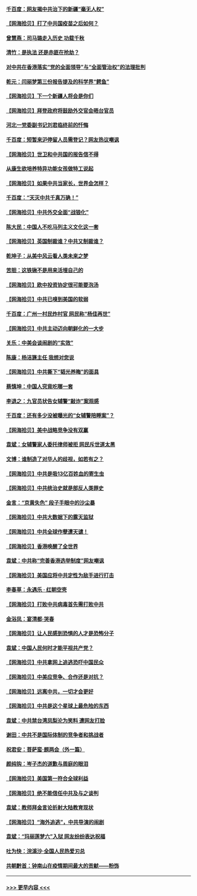 #### [千百度：网友揭中共治下的新疆“毫无人权”](../pages/nsc993/n12858385.md?t=04051351) 
#### [【网海拾贝】打了中共国疫苗之后如何？](../pages/nsc993/n12857866.md?t=04051351) 
#### [曾慧燕：司马璐走入历史 功载千秋](../pages/nsc993/n12856996.md?t=04051351) 
#### [清竹：是执法 还是赤匪在抢劫？](../pages/nsc993/n12856952.md?t=04051351) 
#### [对中共在香港落实“党的全面领导”与“全面管治权”的法理批判](../pages/nsc993/n12856929.md?t=04051351) 
#### [乾元：闫丽梦第三份报告提及的科学界“鳄鱼”](../pages/nsc993/n12855985.md?t=04051351) 
#### [【网海拾贝】下一个新疆人将会是你们](../pages/nsc993/n12855864.md?t=04051351) 
#### [【网海拾贝】拜登政府将鼓励外交官会晤台官员](../pages/nsc993/n12853615.md?t=04051351) 
#### [河北一党委副书记刘君临终前的忏悔](../pages/nsc993/n12849420.md?t=04051351) 
#### [千百度：短暂来沪停留人员需登记？网友热议嘲讽](../pages/nsc993/n12853497.md?t=04051351) 
#### [【网海拾贝】世卫和中共国的报告信不得](../pages/nsc993/n12850902.md?t=04051351) 
#### [从康生欲培养特异功能女孩做特工说起](../pages/nsc993/n12849289.md?t=04051351) 
#### [【网海拾贝】如果中共当家长，世界会怎样？](../pages/nsc993/n12848436.md?t=04051351) 
#### [千百度：“天灭中共千真万确！”](../pages/nsc993/n12845659.md?t=04051351) 
#### [【网海拾贝】中共外交全面“战狼化”](../pages/nsc993/n12845607.md?t=04051351) 
#### [陈大民：中国人不吃马列主义文化这一套](../pages/nsc993/n12842496.md?t=04051351) 
#### [【网海拾贝】英国制裁谁？中共又制裁谁？](../pages/nsc993/n12840909.md?t=04051351) 
#### [乾坤子：从美中风云看人类未来之梦](../pages/nsc993/n12840590.md?t=04051351) 
#### [苦胆：这铁锹不是用来活埋自己的](../pages/nsc993/n12839512.md?t=04051351) 
#### [【网海拾贝】欧中投资协定很可能要泡汤](../pages/nsc993/n12835122.md?t=04051351) 
#### [【网海拾贝】中共已嗅到美国的软弱](../pages/nsc993/n12832411.md?t=04051351) 
#### [千百度：广州一村民炸村官 网民称“杨佳再世”](../pages/nsc993/n12832380.md?t=04051351) 
#### [【网海拾贝】中共主动迈向朝鲜化的一大步](../pages/nsc993/n12829887.md?t=04051351) 
#### [关乐：中美会谈闹剧的“实效”](../pages/nsc993/n12826698.md?t=04051351) 
#### [陈康：杨洁篪主任  我想对您说](../pages/nsc993/n12826609.md?t=04051351) 
#### [【网海拾贝】中共撕下“韬光养晦”的面具](../pages/nsc993/n12826459.md?t=04051351) 
#### [蔡慎坤：中国人究竟吃哪一套](../pages/nsc993/n12826010.md?t=04051351) 
#### [李退之：九官员状告女辅警“敲诈”案观感](../pages/nsc993/n12823984.md?t=04051351) 
#### [千百度：还有多少没被曝光的“女辅警陪睡案”？](../pages/nsc993/n12822136.md?t=04051351) 
#### [【网海拾贝】美中战略竞争没有双赢](../pages/nsc993/n12822105.md?t=04051351) 
#### [袁斌：女辅警家人委托律师被拒 网民斥世道太黑](../pages/nsc993/n12822004.md?t=04051351) 
#### [文博：谁制造了对华人的歧视，如若有之？](../pages/nsc993/n12821635.md?t=04051351) 
#### [【网海拾贝】中共是吸13亿百姓血的寄生虫](../pages/nsc993/n12819191.md?t=04051351) 
#### [【网海拾贝】中共统治史就是部反人类罪史](../pages/nsc993/n12816738.md?t=04051351) 
#### [金言：“京黄失色” 段子手眼中的沙尘暴](../pages/nsc993/n12815700.md?t=04051351) 
#### [【网海拾贝】中共大数据下的露天监狱](../pages/nsc993/n12811075.md?t=04051351) 
#### [【网海拾贝】中共全球作孽遭天谴！](../pages/nsc993/n12810258.md?t=04051351) 
#### [【网海拾贝】香港唤醒了全世界](../pages/nsc993/n12809100.md?t=04051351) 
#### [袁斌：中共称“完善香港选举制度”网友嘲讽](../pages/nsc993/n12808994.md?t=04051351) 
#### [【网海拾贝】美国应将中共定性为敌手进行打击](../pages/nsc993/n12806870.md?t=04051351) 
#### [李春草：永遇乐 · 红朝空壳](../pages/nsc993/n12805365.md?t=04051351) 
#### [【网海拾贝】打败中共病毒首先需打败中共](../pages/nsc993/n12803930.md?t=04051351) 
#### [金浴凤：宴清都‧哭春](../pages/nsc993/n12801601.md?t=04051351) 
#### [【网海拾贝】让人民感到恐惧的人才是恐怖分子](../pages/nsc993/n12799347.md?t=04051351) 
#### [袁斌：中国人民何时才能平视共产党？](../pages/nsc993/n12799306.md?t=04051351) 
#### [【网海拾贝】中共拿网上追逃恐吓中国民众](../pages/nsc993/n12796905.md?t=04051351) 
#### [【网海拾贝】中美应竞争、合作还是对抗？](../pages/nsc993/n12794675.md?t=04051351) 
#### [【网海拾贝】远离中共，一切才会更好](../pages/nsc993/n12793572.md?t=04051351) 
#### [【网海拾贝】中共是这个星球上最危险的东西](../pages/nsc993/n12791400.md?t=04051351) 
#### [袁斌：中共禁台湾凤梨沦为笑料 遭网友打脸](../pages/nsc993/n12791335.md?t=04051351) 
#### [谢田：中共不是国际体制的竞争者和挑战者](../pages/nsc993/n12791212.md?t=04051351) 
#### [祝君安：菩萨蛮·题两会（外一篇）](../pages/nsc993/n12786801.md?t=04051351) 
#### [颜纯钩：岑子杰的道歉与周庭的眼泪](../pages/nsc993/n12786775.md?t=04051351) 
#### [【网海拾贝】美国第一符合全球利益](../pages/nsc993/n12786666.md?t=04051351) 
#### [【网海拾贝】绝不能信任中共及与之谈判](../pages/nsc993/n12784266.md?t=04051351) 
#### [袁斌：教师拜金言论折射大陆教育现状](../pages/nsc993/n12783868.md?t=04051351) 
#### [【网海拾贝】“海外追逃”，中共导演的闹剧](../pages/nsc993/n12781638.md?t=04051351) 
#### [袁斌：“玛丽莲梦六”入狱 网友纷纷表达祝福](../pages/nsc993/n12781432.md?t=04051351) 
#### [吐为快：浣溪沙·全国人民热爱刃总](../pages/nsc993/n12781393.md?t=04051351) 
#### [共朝黔首：钟南山在疫情期间最大的贡献——粉饰](../pages/nsc993/n12781374.md?t=04051351) 

----
#### [ >>> 更早内容 <<< ](../indexes/nsc993-earlier.md)

